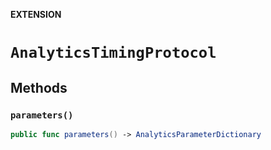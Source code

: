 **EXTENSION**

# `AnalyticsTimingProtocol`

## Methods
### `parameters()`

```swift
public func parameters() -> AnalyticsParameterDictionary
```
